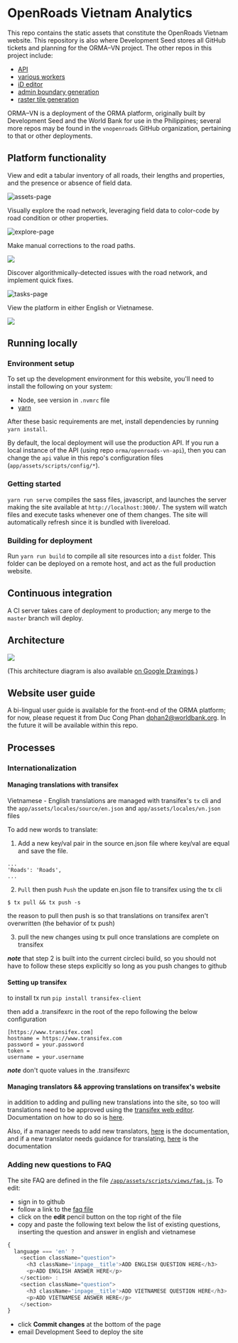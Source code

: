 # OpenRoads Vietnam Analytics

This repo contains the static assets that constitute the OpenRoads Vietnam website. This repository is also where Development Seed stores all GitHub tickets and planning for the ORMA–VN project. The other repos in this project include:

- [API](https://github.com/vnopenroads/openroads-vn-api/)
- [various workers](https://github.com/vnopenroads/openroads-vn-tiler)
- [iD editor](https://github.com/vnopenroads/openroads-vn-iD)
- [admin boundary generation](https://github.com/vnopenroads/openroads-vn-boundaries)
- [raster tile generation](https://github.com/vnopenroads/openroads-vn-tilemap)

ORMA–VN is a deployment of the ORMA platform, originally built by Development Seed and the World Bank for use in the Philippines; several more repos may be found in the `vnopenroads` GitHub organization, pertaining to that or other deployments.

## Platform functionality

View and edit a tabular inventory of all roads, their lengths and properties, and the presence or absence of field data.

![assets-page](https://user-images.githubusercontent.com/371666/48693935-f044dc80-ec00-11e8-83c3-ae6c6d03464a.gif)

Visually explore the road network, leveraging field data to color-code by road condition or other properties.

![explore-page](https://user-images.githubusercontent.com/371666/48694453-5b42e300-ec02-11e8-9499-5d15322ac81b.gif)

Make manual corrections to the road paths.

![](https://user-images.githubusercontent.com/4959135/34585247-f372799c-f16c-11e7-8429-8b0b29cd8cd1.gif)

Discover algorithmically-detected issues with the road network, and implement quick fixes.

![tasks-page](https://user-images.githubusercontent.com/371666/48696032-c8f10e00-ec06-11e8-90d3-df8255d57054.gif)

View the platform in either English or Vietnamese.

![](https://user-images.githubusercontent.com/4959135/34584981-e81cef6a-f16b-11e7-8cb5-1f3cbf94d515.gif)

## Running locally

### Environment setup

To set up the development environment for this website, you'll need to install the following on your system:

- Node, see version in `.nvmrc` file
- [yarn](https://yarnpkg.com/en/docs/install)

After these basic requirements are met, install dependencies by running `yarn install`.

By default, the local deployment will use the production API. If you run a local instance of the API (using repo `orma/openroads-vn-api`), then you can change the `api` value in this repo's configuration files (`app/assets/scripts/config/*`).

### Getting started

`yarn run serve` compiles the sass files, javascript, and launches the server making the site available at `http://localhost:3000/`. The system will watch files and execute tasks whenever one of them changes. The site will automatically refresh since it is bundled with livereload.

### Building for deployment

Run `yarn run build` to compile all site resources into a `dist` folder. This folder can be deployed on a remote host, and act as the full production website.

## Continuous integration

A CI server takes care of deployment to production; any merge to the `master` branch will deploy.

## Architecture

![](https://user-images.githubusercontent.com/4959135/33675125-8936e5da-da7f-11e7-8853-1f3552f1c2b5.png)

(This architecture diagram is also available [on Google Drawings](https://docs.google.com/drawings/d/1wuHYpjMYsshBaVNj6mykR42ln7ApLrY-OM6jsHiuZA8).)

## Website user guide

A bi-lingual user guide is available for the front-end of the ORMA platform; for now, please request it from Duc Cong Phan <dphan2@worldbank.org>. In the future it will be available within this repo.

## Processes

### Internationalization

#### Managing translations with transifex

Vietnamese - English translations are managed with transifex's `tx` cli and the `app/assets/locales/source/en.json` and `app/assets/locales/vn.json` files

To add new words to translate:

1. Add a new key/val pair in the source en.json file where key/val are equal and save the file.

```
...
'Roads': 'Roads',
...
```

2. `Pull` then push `Push` the update en.json file to transifex using the tx cli


```
$ tx pull && tx push -s
```

the reason to pull then push is so that translations on transifex aren't overwritten (the behavior of tx push)

3. pull the new changes using tx pull once translations are complete on transifex


***note*** that step 2 is built into the current circleci build, so you should not have to follow these steps explicitly so long as you push changes to github

#### Setting up transifex

to install tx run `pip install transifex-client`

then add a .transifexrc in the root of the repo following the below configuration

```
[https://www.transifex.com]
hostname = https://www.transifex.com
password = your.password
token =
username = your.username

```

***note*** don't quote values in the .transifexrc

#### Managing translators && approving translations on transifex's website


in addition to adding and pulling new translations into the site, so too will translations need to be approved using the [transifex web editor](https://docs.transifex.com/translation/translating-with-the-web-editor). Documentation on how to do so is [here](https://docs.transifex.com/translation/reviewing-strings).

Also, if a manager needs to add new translators, [here](https://docs.transifex.com/translation/translating-with-the-web-editor) is the documentation, and if a new translator needs guidance for translating, [here](https://docs.transifex.com/translation/translating-with-the-web-editor) is the documentation

### Adding new questions to FAQ
The site FAQ are defined in the file [`/app/assets/scripts/views/faq.js`](https://github.com/orma/openroads-vn-analytics/blob/develop/app/assets/scripts/views/faq.js).  To edit:

* sign in to github
* follow a link to the [faq file](https://github.com/orma/openroads-vn-analytics/blob/develop/app/assets/scripts/views/faq.js)
* click on the **edit** pencil button on the top right of the file
* copy and paste the following text below the list of existing questions, inserting the question and answer in english and vietnamese

```javascript
{
  language === 'en' ?
    <section className="question">
      <h3 className='inpage__title'>ADD ENGLISH QUESTION HERE</h3>
      <p>ADD ENGLISH ANSWER HERE</p>
    </section> :
    <section className="question">
      <h3 className='inpage__title'>ADD VIETNAMESE QUESTION HERE</h3>
      <p>ADD VIETNAMESE ANSWER HERE</p>
    </section>
}
```

* click **Commit changes** at the bottom of the page
* email Development Seed to deploy the site
